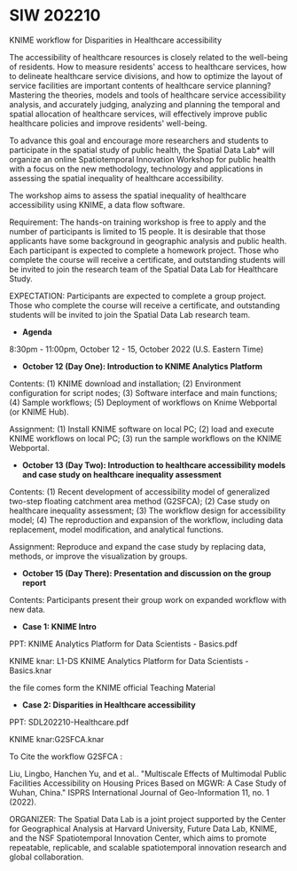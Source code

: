 # SIW 202210
KNIME workflow for Disparities in Healthcare accessibility

The accessibility of healthcare resources is closely related to the well-being of residents. How to measure residents' access to healthcare services, how to delineate healthcare service divisions, and how to optimize the layout of service facilities are important contents of healthcare service planning? Mastering the theories, models and tools of healthcare service accessibility analysis, and accurately judging, analyzing and planning the temporal and spatial allocation of healthcare services, will effectively improve public healthcare policies and improve residents' well-being.

To advance this goal and encourage more researchers and students to participate in the spatial study of public health, the Spatial Data Lab* will organize an online Spatiotemporal Innovation Workshop for public health with a focus on the new methodology, technology and applications in assessing the spatial inequality of healthcare accessibility.

The workshop aims to assess the spatial inequality of healthcare accessibility using KNIME, a data flow software.

Requirement: The hands-on training workshop is free to apply and the number of participants is limited to 15 people. It is desirable that those applicants have some background in geographic analysis and public health. Each participant is expected to complete a homework project. Those who complete the course will receive a certificate, and outstanding students will be invited to join the research team of the Spatial Data Lab for Healthcare Study.

EXPECTATION: Participants are expected to complete a group project. Those who complete the course will receive a certificate, and outstanding students will be invited to join the Spatial Data Lab research team.

- **Agenda**

8:30pm - 11:00pm, October 12 - 15, October 2022 (U.S. Eastern Time)

- **October 12 (Day One): Introduction to KNIME Analytics Platform**

Contents: (1) KNIME download and installation; (2) Environment configuration for script nodes; (3) Software interface and main functions; (4) Sample workflows; (5) Deployment of workflows on Knime Webportal (or KNIME Hub).

Assignment: (1) Install KNIME software on local PC; (2) load and execute KNIME workflows on local PC; (3) run the sample workflows on the KNIME Webportal.

- **October 13 (Day Two): Introduction to healthcare accessibility models and case study on healthcare inequality assessment**

Contents: (1) Recent development of accessibility model of generalized two-step floating catchment area method (G2SFCA); (2) Case study on healthcare inequality assessment; (3) The workflow design for accessibility model; (4) The reproduction and expansion of the workflow, including data replacement, model modification, and analytical functions.

Assignment: Reproduce and expand the case study by replacing data, methods, or improve the visualization by groups.

- **October 15 (Day There): Presentation and discussion on the group report**

Contents: Participants present their group work on expanded workflow with new data.

 



- **Case 1: KNIME Intro**

PPT: KNIME Analytics Platform for Data Scientists - Basics.pdf

KNIME knar: L1-DS KNIME Analytics Platform for Data Scientists - Basics.knar

the file comes form the KNIME official Teaching Material

- **Case 2: Disparities in Healthcare accessibility**

PPT: SDL202210-Healthcare.pdf

KNIME knar:G2SFCA.knar

To Cite the workflow G2SFCA :

Liu, Lingbo, Hanchen Yu, and et al.. "Multiscale Effects of Multimodal Public Facilities Accessibility on Housing Prices Based on MGWR: A Case Study of Wuhan, China." ISPRS International Journal of Geo-Information 11, no. 1 (2022). 




 

ORGANIZER: The Spatial Data Lab is a joint project supported by the Center for Geographical Analysis at Harvard University, Future Data Lab, KNIME, and the NSF Spatiotemporal Innovation Center, which aims to promote repeatable, replicable, and scalable spatiotemporal innovation research and global collaboration.
